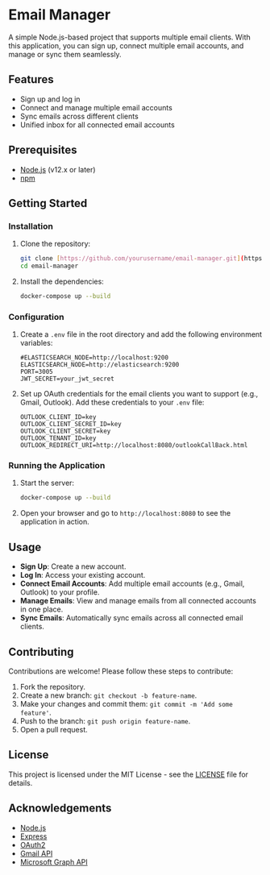# Email Manager

A simple Node.js-based project that supports multiple email clients. With this application, you can sign up, connect multiple email accounts, and manage or sync them seamlessly.

## Features

- Sign up and log in
- Connect and manage multiple email accounts
- Sync emails across different clients
- Unified inbox for all connected email accounts

## Prerequisites

- [Node.js](https://nodejs.org/en/) (v12.x or later)
- [npm](https://www.npmjs.com/)

## Getting Started

### Installation

1. Clone the repository:

    ```bash
    git clone [https://github.com/yourusername/email-manager.git](https://github.com/sushant777/mailPlatform.git)
    cd email-manager
    ```

2. Install the dependencies:

    ```bash
    docker-compose up --build
    ```

### Configuration

1. Create a `.env` file in the root directory and add the following environment variables:

    ```plaintext
    #ELASTICSEARCH_NODE=http://localhost:9200
    ELASTICSEARCH_NODE=http://elasticsearch:9200
    PORT=3005
    JWT_SECRET=your_jwt_secret
    ```

2. Set up OAuth credentials for the email clients you want to support (e.g., Gmail, Outlook). Add these credentials to your `.env` file:

    ```plaintext
    OUTLOOK_CLIENT_ID=key
    OUTLOOK_CLIENT_SECRET_ID=key
    OUTLOOK_CLIENT_SECRET=key
    OUTLOOK_TENANT_ID=key
    OUTLOOK_REDIRECT_URI=http://localhost:8080/outlookCallBack.html
    ```

### Running the Application

1. Start the server:

    ```bash
    docker-compose up --build
    ```

2. Open your browser and go to `http://localhost:8080` to see the application in action.

## Usage

- **Sign Up**: Create a new account.
- **Log In**: Access your existing account.
- **Connect Email Accounts**: Add multiple email accounts (e.g., Gmail, Outlook) to your profile.
- **Manage Emails**: View and manage emails from all connected accounts in one place.
- **Sync Emails**: Automatically sync emails across all connected email clients.

## Contributing

Contributions are welcome! Please follow these steps to contribute:

1. Fork the repository.
2. Create a new branch: `git checkout -b feature-name`.
3. Make your changes and commit them: `git commit -m 'Add some feature'`.
4. Push to the branch: `git push origin feature-name`.
5. Open a pull request.

## License

This project is licensed under the MIT License - see the [LICENSE](LICENSE) file for details.

## Acknowledgements

- [Node.js](https://nodejs.org/)
- [Express](https://expressjs.com/)
- [OAuth2](https://oauth.net/2/)
- [Gmail API](https://developers.google.com/gmail/api)
- [Microsoft Graph API](https://developer.microsoft.com/en-us/graph/)

